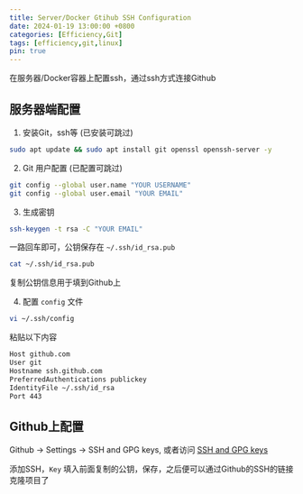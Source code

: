 ```yaml
---
title: Server/Docker Gtihub SSH Configuration
date: 2024-01-19 13:00:00 +0800
categories: [Efficiency,Git]
tags: [efficiency,git,linux]
pin: true
---
```



在服务器/Docker容器上配置ssh，通过ssh方式连接Github

## 服务器端配置

1. 安装Git，ssh等 (已安装可跳过)
```bash
sudo apt update && sudo apt install git openssl openssh-server -y
```

2. Git 用户配置 (已配置可跳过)
```bash
git config --global user.name "YOUR USERNAME"
git config --global user.email "YOUR EMAIL"
```

3. 生成密钥
```bash
ssh-keygen -t rsa -C "YOUR EMAIL"
```
一路回车即可，公钥保存在 `~/.ssh/id_rsa.pub`
```bash
cat ~/.ssh/id_rsa.pub
```
复制公钥信息用于填到Github上

4. 配置 `config` 文件
```bash
vi ~/.ssh/config
```
粘贴以下内容
```bash
Host github.com
User git
Hostname ssh.github.com
PreferredAuthentications publickey
IdentityFile ~/.ssh/id_rsa
Port 443
```

## Github上配置
Github -> Settings -> SSH and GPG keys, 或者访问 [SSH and GPG keys](https://github.com/settings/keys)

添加SSH，`Key` 填入前面复制的公钥，保存，之后便可以通过Github的SSH的链接克隆项目了
